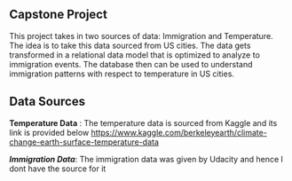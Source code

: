 ## Capstone Project

This project takes in two sources of data: Immigration and Temperature. The idea is to take this data sourced from US cities. The data gets transformed in a relational data model that is optimized to analyze to immigration events. The database then can be used to understand immigration patterns with respect to temperature in US cities.

## Data Sources
****Temperature Data**** : The temperature data is sourced from Kaggle and its link is provided below
https://www.kaggle.com/berkeleyearth/climate-change-earth-surface-temperature-data

***Immigration Data***: The immigration data was given by Udacity and hence I dont have the source for it


